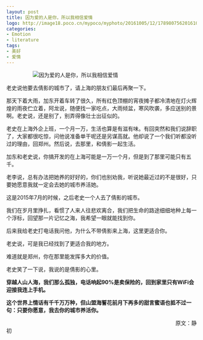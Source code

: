 ```yaml
---
layout: post
title: 因为爱的人是你，所以我相信爱情
logo: http://image18.poco.cn/mypoco/myphoto/20161005/12/17898075620161005122033063.png
categories:
- Emotion
- literature
tags:
- 美好
- 爱情
---
```




　　　　　![因为爱的人是你，所以我相信爱情](http://image18.poco.cn/mypoco/myphoto/20161005/12/1789807562016100512200002.jpg)




老史说他要去倩影的城市了，请上海的朋友们最后再聚一下。


那天下着大雨，加东开着车转了很久，所有红色顶棚的宵夜摊子都冷清地在灯火辉煌的雨夜伫立着，阿龙说，随便找一家吃点，大雨倾盆，寒风吹袭，多应送别的景啊。老史说，还是别了，别弄得像壮士出征似的。


老史在上海外企上班，一个月一万，生活也算是有滋有味。有回突然和我们说辞职了，大家都很吃惊，问他说准备单干呢还是另谋高就。他却说了一个我们听都没听过的理由，回郑州。然后说，去那里，和倩影一起生活。


加东和老史说，你搞开发的在上海可能是一万一个月，但是到了那里可能只有五千。


老李说，总有办法把她养的好好的，你们也别劝我，听说她最近过的不是很好，只要她愿意我就一定会去她的城市养活她。


这是2015年7月的时候，之后老史一个人去了倩影的城市。


我们在岁月里挣扎，看惯了人来人往悲欢离合，我们把生命的路途细细地种上每一个浮标，回望那一片记忆之海，我希望一眼就能找到你。


后来我给老史打电话我问他，为什么不带倩影来上海，这里更适合你。

老史说，可是我已经找到了更适合我的地方。


难道就是郑州，你在那里能发挥多大的价值。


老史笑了一下说，我说的是倩影的心里。




**穿越人山人海，我们那么孤独，电话响起90%是卖保险的，回到家里只有WiFi会迎接我连上手机。**


**这个世界上情话有千千万万种，但山盟海誓花前月下再多的甜言蜜语也抵不过一句：只要你愿意，我去你的城市养活你。**



　　　　　　　　　　　　　　　　　　　　　　　　　　　　　　　　原文：静初
